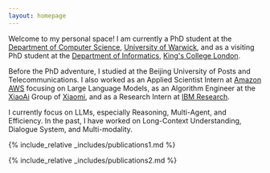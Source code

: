 ```yaml
---
layout: homepage
---
```


Welcome to my personal space! I am currently a PhD student at the [Department of Computer Science](https://warwick.ac.uk/fac/sci/dcs/), [University of Warwick](https://warwick.ac.uk/), and as a visiting PhD student at the [Department of Informatics](https://www.kcl.ac.uk/informatics), [King's College London](https://www.kcl.ac.uk/).

Before the PhD adventure, I studied at the Beijing University of Posts and Telecommunications. I also worked as an Applied Scientist Intern at [Amazon](https://www.amazon.science/) [AWS](https://aws.amazon.com/) focusing on Large Language Models, as an Algorithm Engineer at the [XiaoAi](https://xiaoai.mi.com/) Group of [Xiaomi](https://www.mi.com/global/), and as a Research Intern at [IBM Research](https://research.ibm.com/).

I currently focus on LLMs, especially Reasoning, Multi-Agent, and Efficiency. In the past, I have worked on Long-Context Understanding, Dialogue System, and Multi-modality.

{% include_relative _includes/publications1.md %}

{% include_relative _includes/publications2.md %}